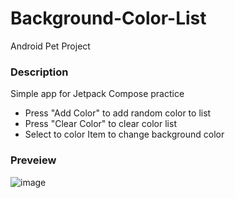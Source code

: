 # Background-Color-List
Android Pet Project

### Description
Simple app for Jetpack Compose practice
- Press "Add Color" to add random color to list
- Press "Clear Color" to clear color list
- Select to color Item to change background color

### Preveiew
![image](https://github.com/Lumen1024/Background-Color-List/assets/123202753/f0c3e3c9-719e-4bab-a5fb-ac27e00e7606)
